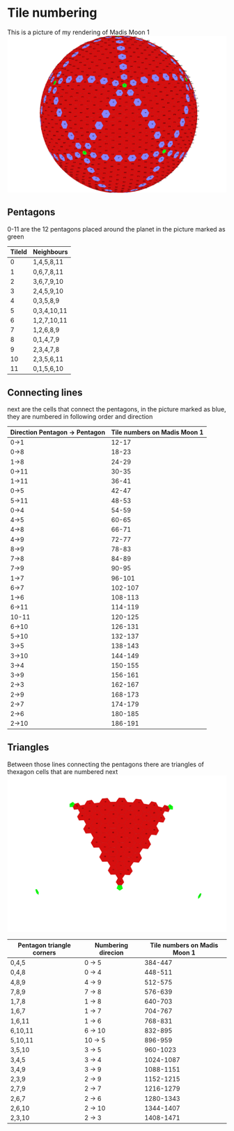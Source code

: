 # Tile numbering

This is a picture of my rendering of Madis Moon 1
![](MadisMoon1Tile0.png)

## Pentagons
0-11 are the 12 pentagons placed around the planet in the picture marked as green

| TileId | Neighbours |
|--------|------------|
| 0      | 1,4,5,8,11 |
| 1      | 0,6,7,8,11 |
| 2      | 3,6,7,9,10 |
| 3      | 2,4,5,9,10 |
| 4      | 0,3,5,8,9 |
| 5      | 0,3,4,10,11 |
| 6      | 1,2,7,10,11 |
| 7      | 1,2,6,8,9 |
| 8      | 0,1,4,7,9 |
| 9      | 2,3,4,7,8 |
| 10     | 2,3,5,6,11 |
| 11     | 0,1,5,6,10 |

## Connecting lines
next are the cells that connect the pentagons, in the picture marked as blue, they are numbered in following order and direction

| Direction Pentagon -> Pentagon | Tile numbers on Madis Moon 1 |
|--------|---------|
| 0->1   | 12-17   |
| 0->8   | 18-23   |
| 1->8   | 24-29   |
| 0->11  | 30-35   |
| 1->11  | 36-41   |
| 0->5   | 42-47   |
| 5->11  | 48-53   |
| 0->4   | 54-59   |
| 4->5   | 60-65   |
| 4->8   | 66-71   |
| 4->9   | 72-77   |
| 8->9   | 78-83   |
| 7->8   | 84-89   |
| 7->9   | 90-95   |
| 1->7   | 96-101  |
| 6->7   | 102-107 |
| 1->6   | 108-113 |
| 6->11  | 114-119 |
| 10-11  | 120-125 |
| 6->10  | 126-131 |
| 5->10  | 132-137 |
| 3->5   | 138-143 |
| 3->10  | 144-149 |
| 3->4   | 150-155 |
| 3->9   | 156-161 |
| 2->3   | 162-167 |
| 2->9   | 168-173 |
| 2->7   | 174-179 |
| 2->6   | 180-185 |
| 2->10  | 186-191 |

## Triangles
Between those lines connecting the pentagons there are triangles of thexagon cells that are numbered next
![](MadisMoon1Triangle0-1-8.png)

| Pentagon triangle corners | Numbering direcion |Tile numbers on Madis Moon 1 |
|-------------|-----------|-------|
| 0,4,5   | 0 -> 5   | 384-447 |
| 0,4,8   | 0 -> 4   | 448-511
| 4,8,9   | 4 -> 9   | 512-575
| 7,8,9   | 7 -> 8   | 576-639
| 1,7,8   | 1 -> 8   | 640-703
| 1,6,7   | 1 -> 7   | 704-767
| 1,6,11  | 1 -> 6   | 768-831
| 6,10,11 | 6 -> 10  | 832-895
| 5,10,11 | 10 -> 5  | 896-959
| 3,5,10  | 3 -> 5   | 960-1023
| 3,4,5   | 3 -> 4   | 1024-1087
| 3,4,9   | 3 -> 9   | 1088-1151
| 2,3,9   | 2 -> 9   | 1152-1215
| 2,7,9   | 2 -> 7   | 1216-1279
| 2,6,7   | 2 -> 6   | 1280-1343
| 2,6,10  | 2 -> 10  | 1344-1407
| 2,3,10  | 2 -> 3   | 1408-1471
